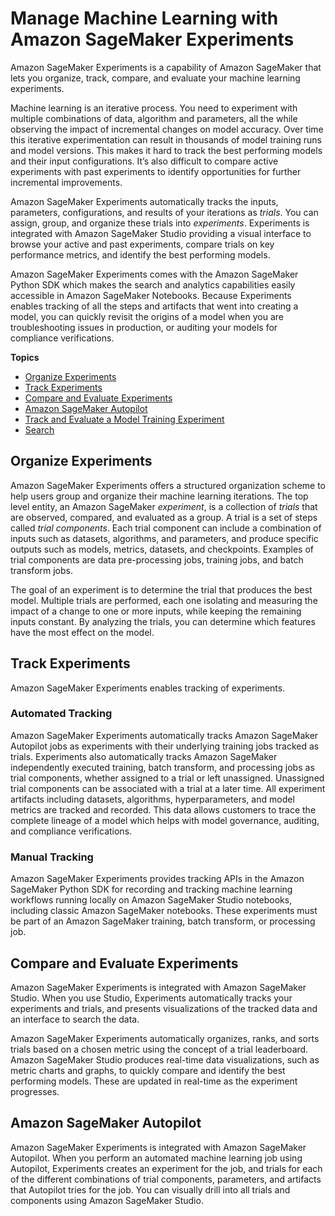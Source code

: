 # Manage Machine Learning with Amazon SageMaker Experiments<a name="experiments"></a>

Amazon SageMaker Experiments is a capability of Amazon SageMaker that lets you organize, track, compare, and evaluate your machine learning experiments\.

Machine learning is an iterative process\. You need to experiment with multiple combinations of data, algorithm and parameters, all the while observing the impact of incremental changes on model accuracy\. Over time this iterative experimentation can result in thousands of model training runs and model versions\. This makes it hard to track the best performing models and their input configurations\. It’s also difficult to compare active experiments with past experiments to identify opportunities for further incremental improvements\.

Amazon SageMaker Experiments automatically tracks the inputs, parameters, configurations, and results of your iterations as *trials*\. You can assign, group, and organize these trials into *experiments*\. Experiments is integrated with Amazon SageMaker Studio providing a visual interface to browse your active and past experiments, compare trials on key performance metrics, and identify the best performing models\.

Amazon SageMaker Experiments comes with the Amazon SageMaker Python SDK which makes the search and analytics capabilities easily accessible in Amazon SageMaker Notebooks\. Because Experiments enables tracking of all the steps and artifacts that went into creating a model, you can quickly revisit the origins of a model when you are troubleshooting issues in production, or auditing your models for compliance verifications\.

**Topics**
+ [Organize Experiments](#exp-mgmt-organize)
+ [Track Experiments](#exp-mgmt-track)
+ [Compare and Evaluate Experiments](#exp-mgmt-compare)
+ [Amazon SageMaker Autopilot](#exp-mgmt-automl)
+ [Track and Evaluate a Model Training Experiment](experiments-mnist.md)
+ [Search](search.md)

## Organize Experiments<a name="exp-mgmt-organize"></a>

Amazon SageMaker Experiments offers a structured organization scheme to help users group and organize their machine learning iterations\. The top level entity, an Amazon SageMaker *experiment*, is a collection of *trials* that are observed, compared, and evaluated as a group\. A trial is a set of steps called *trial components*\. Each trial component can include a combination of inputs such as datasets, algorithms, and parameters, and produce specific outputs such as models, metrics, datasets, and checkpoints\. Examples of trial components are data pre\-processing jobs, training jobs, and batch transform jobs\.

The goal of an experiment is to determine the trial that produces the best model\. Multiple trials are performed, each one isolating and measuring the impact of a change to one or more inputs, while keeping the remaining inputs constant\. By analyzing the trials, you can determine which features have the most effect on the model\.

## Track Experiments<a name="exp-mgmt-track"></a>

Amazon SageMaker Experiments enables tracking of experiments\.

### Automated Tracking<a name="w739aac29c11c15b5"></a>

Amazon SageMaker Experiments automatically tracks Amazon SageMaker Autopilot jobs as experiments with their underlying training jobs tracked as trials\. Experiments also automatically tracks Amazon SageMaker independently executed training, batch transform, and processing jobs as trial components, whether assigned to a trial or left unassigned\. Unassigned trial components can be associated with a trial at a later time\. All experiment artifacts including datasets, algorithms, hyperparameters, and model metrics are tracked and recorded\. This data allows customers to trace the complete lineage of a model which helps with model governance, auditing, and compliance verifications\.

### Manual Tracking<a name="w739aac29c11c15b7"></a>

Amazon SageMaker Experiments provides tracking APIs in the Amazon SageMaker Python SDK for recording and tracking machine learning workflows running locally on Amazon SageMaker Studio notebooks, including classic Amazon SageMaker notebooks\. These experiments must be part of an Amazon SageMaker training, batch transform, or processing job\.

## Compare and Evaluate Experiments<a name="exp-mgmt-compare"></a>

Amazon SageMaker Experiments is integrated with Amazon SageMaker Studio\. When you use Studio, Experiments automatically tracks your experiments and trials, and presents visualizations of the tracked data and an interface to search the data\.

Amazon SageMaker Experiments automatically organizes, ranks, and sorts trials based on a chosen metric using the concept of a trial leaderboard\. Amazon SageMaker Studio produces real\-time data visualizations, such as metric charts and graphs, to quickly compare and identify the best performing models\. These are updated in real\-time as the experiment progresses\.

## Amazon SageMaker Autopilot<a name="exp-mgmt-automl"></a>

Amazon SageMaker Experiments is integrated with Amazon SageMaker Autopilot\. When you perform an automated machine learning job using Autopilot, Experiments creates an experiment for the job, and trials for each of the different combinations of trial components, parameters, and artifacts that Autopilot tries for the job\. You can visually drill into all trials and components using Amazon SageMaker Studio\.
